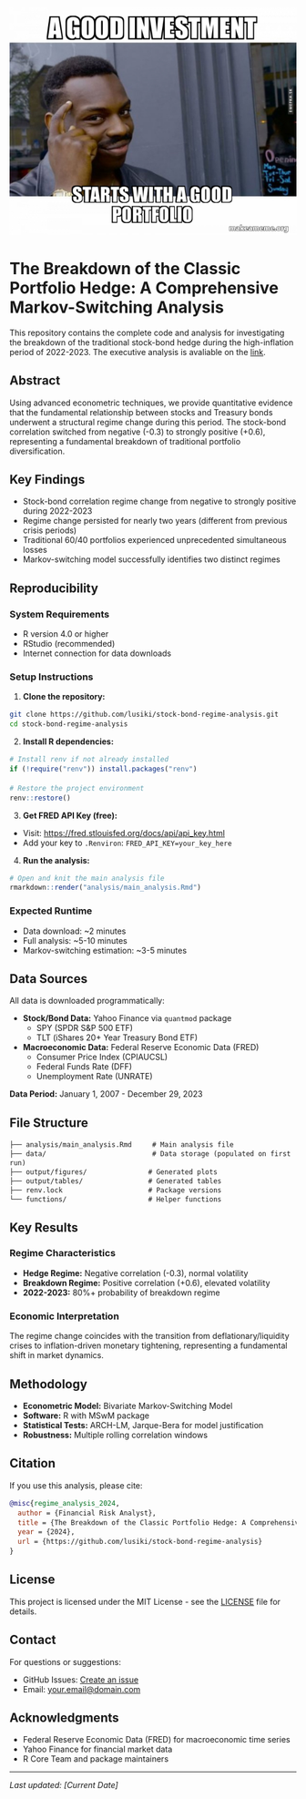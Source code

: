 


![](data/goodinvestment.jpg)


# The Breakdown of the Classic Portfolio Hedge: A Comprehensive Markov-Switching Analysis



This repository contains the complete code and analysis for investigating the breakdown of the traditional stock-bond hedge during the high-inflation period of 2022-2023.
The executive analysis is avaliable on the [link](https://raw.githack.com/lusiki/The-Breakdown-of-the-Classic-Portfolio-Hedge-A-Comprehensive-Markov-Switching-Analysis/main/paper/main_analysis.html).



## Abstract

Using advanced econometric techniques, we provide quantitative evidence that the fundamental relationship between stocks and Treasury bonds underwent a structural regime change during this period. The stock-bond correlation switched from negative (-0.3) to strongly positive (+0.6), representing a fundamental breakdown of traditional portfolio diversification.

## Key Findings

- Stock-bond correlation regime change from negative to strongly positive during 2022-2023
- Regime change persisted for nearly two years (different from previous crisis periods)
- Traditional 60/40 portfolios experienced unprecedented simultaneous losses
- Markov-switching model successfully identifies two distinct regimes

## Reproducibility

### System Requirements
- R version 4.0 or higher
- RStudio (recommended)
- Internet connection for data downloads

### Setup Instructions

1. **Clone the repository:**
```bash
git clone https://github.com/lusiki/stock-bond-regime-analysis.git
cd stock-bond-regime-analysis
```

2. **Install R dependencies:**
```r
# Install renv if not already installed
if (!require("renv")) install.packages("renv")

# Restore the project environment
renv::restore()
```

3. **Get FRED API Key (free):**
- Visit: https://fred.stlouisfed.org/docs/api/api_key.html
- Add your key to `.Renviron`: `FRED_API_KEY=your_key_here`

4. **Run the analysis:**
```r
# Open and knit the main analysis file
rmarkdown::render("analysis/main_analysis.Rmd")
```

### Expected Runtime
- Data download: ~2 minutes
- Full analysis: ~5-10 minutes
- Markov-switching estimation: ~3-5 minutes

## Data Sources

All data is downloaded programmatically:

- **Stock/Bond Data:** Yahoo Finance via `quantmod` package
  - SPY (SPDR S&P 500 ETF)
  - TLT (iShares 20+ Year Treasury Bond ETF)
- **Macroeconomic Data:** Federal Reserve Economic Data (FRED)
  - Consumer Price Index (CPIAUCSL)
  - Federal Funds Rate (DFF)
  - Unemployment Rate (UNRATE)

**Data Period:** January 1, 2007 - December 29, 2023

## File Structure

```
├── analysis/main_analysis.Rmd     # Main analysis file
├── data/                          # Data storage (populated on first run)
├── output/figures/               # Generated plots
├── output/tables/                # Generated tables
├── renv.lock                     # Package versions
└── functions/                    # Helper functions
```

## Key Results

### Regime Characteristics
- **Hedge Regime:** Negative correlation (-0.3), normal volatility
- **Breakdown Regime:** Positive correlation (+0.6), elevated volatility
- **2022-2023:** 80%+ probability of breakdown regime

### Economic Interpretation
The regime change coincides with the transition from deflationary/liquidity crises to inflation-driven monetary tightening, representing a fundamental shift in market dynamics.

## Methodology

- **Econometric Model:** Bivariate Markov-Switching Model
- **Software:** R with MSwM package
- **Statistical Tests:** ARCH-LM, Jarque-Bera for model justification
- **Robustness:** Multiple rolling correlation windows

## Citation

If you use this analysis, please cite:

```bibtex
@misc{regime_analysis_2024,
  author = {Financial Risk Analyst},
  title = {The Breakdown of the Classic Portfolio Hedge: A Comprehensive Markov-Switching Analysis},
  year = {2024},
  url = {https://github.com/lusiki/stock-bond-regime-analysis}
}
```

## License

This project is licensed under the MIT License - see the [LICENSE](LICENSE) file for details.

## Contact

For questions or suggestions:
- GitHub Issues: [Create an issue](https://github.com/yourusername/stock-bond-regime-analysis/issues)
- Email: your.email@domain.com

## Acknowledgments

- Federal Reserve Economic Data (FRED) for macroeconomic time series
- Yahoo Finance for financial market data
- R Core Team and package maintainers

---

*Last updated: [Current Date]*

